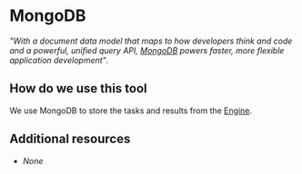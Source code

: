 # MongoDB

_"With a document data model that maps to how developers think and code and a powerful, unified query API, [MongoDB](https://www.mongodb.com/) powers faster, more flexible application development"_.

## How do we use this tool

We use MongoDB to store the tasks and results from the [Engine](../engine/readme.md).

## Additional resources

- _None_
